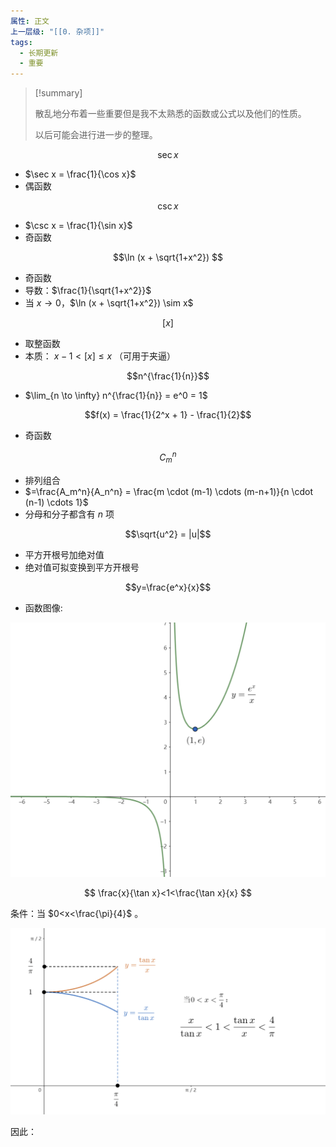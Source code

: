 ```yaml
---
属性: 正文
上一层级: "[[0. 杂项]]"
tags:
  - 长期更新
  - 重要
---
```


> [!summary] 
> 
> 散乱地分布着一些重要但是我不太熟悉的函数或公式以及他们的性质。
> 
> 以后可能会进行进一步的整理。

$$\sec x$$
- $\sec x = \frac{1}{\cos x}$
- 偶函数

$$\csc x$$
- $\csc x = \frac{1}{\sin x}$
- 奇函数

$$\ln (x + \sqrt{1+x^2}) $$
- 奇函数
- 导数：$\frac{1}{\sqrt{1+x^2}}$
- 当 $x \to 0$，$\ln (x + \sqrt{1+x^2}) \sim x$

$$[x]$$
- 取整函数
- 本质： $x-1 < [x] \le x$ （可用于夹逼）

$$n^{\frac{1}{n}}$$
- $\lim_{n \to \infty} n^{\frac{1}{n}} = e^0 = 1$

$$f(x) = \frac{1}{2^x + 1} - \frac{1}{2}$$
- 奇函数

$$C_m^n$$
- 排列组合
- $=\frac{A_m^n}{A_n^n} = \frac{m \cdot (m-1) \cdots (m-n+1)}{n \cdot (n-1) \cdots 1}$
- 分母和分子都含有 $n$ 项

$$\sqrt{u^2} = |u|$$
- 平方开根号加绝对值
- 绝对值可拟变换到平方开根号

$$y=\frac{e^x}{x}$$
- 函数图像:

![e^x/x](assets/e^x_div_x.png)

$$
\frac{x}{\tan x}<1<\frac{\tan x}{x}
$$

条件：当 $0<x<\frac{\pi}{4}$ 。

![tanx/x compare](assets/tanx&x_compare.png)

因此：

